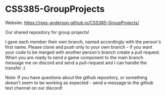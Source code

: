 # CSS385-GroupProjects

Website: <https://rees-anderson.github.io/CSS385-GroupProjects/>

Our shared repository for group projects!

I gave each member their own branch, named accordingly with the person's first name. Please clone and push only to your own branch - if you want your code to be merged with another person's branch create a pull request. When you are ready to send a game component to the main branch message me on discord and send a pull-request and I can handle the transfer :)

Note: If you have questions about the github repository, or something doesn't seem to be working as expected - send a message to the github text channel on our discord!
